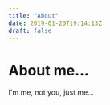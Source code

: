 ```yaml
---
title: "About"
date: 2019-01-20T19:14:13Z
draft: false
---
```


# About me...

I'm me, not you, just me...

